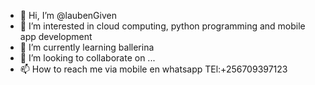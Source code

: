 - 👋 Hi, I’m @laubenGiven
- 👀 I’m interested in cloud computing, python programming and mobile app development
- 🌱 I’m currently learning ballerina 
- 💞️ I’m looking to collaborate on ...
- 📫 How to reach me via mobile en whatsapp TEl:+256709397123

<!---
laubenGiven/laubenGiven is a ✨ special ✨ repository because its `README.md` (this file) appears on your GitHub profile.
You can click the Preview link to take a look at your changes.
--->
